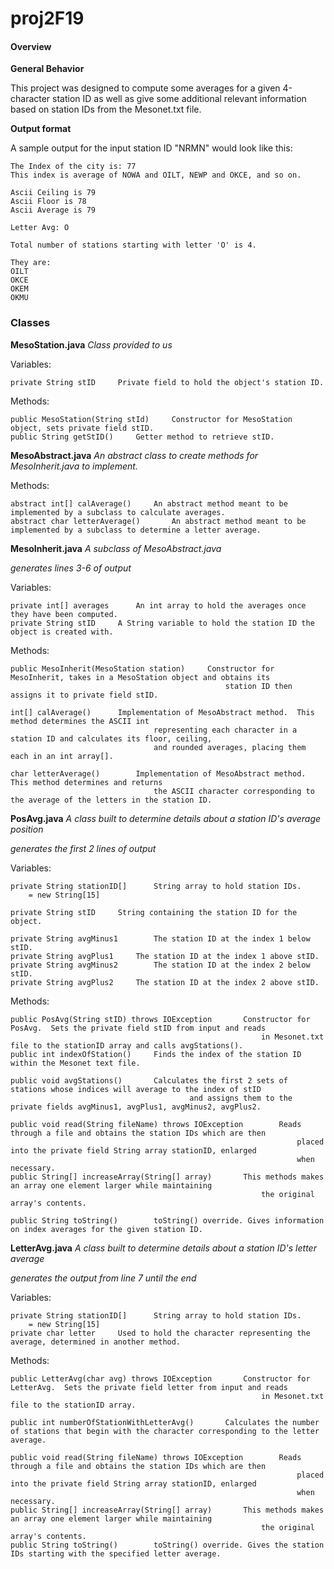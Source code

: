 # proj2F19

#### Overview

**General Behavior**

This project was designed to compute some averages for a given 4-character station ID as well as give some additional relevant information based on station IDs from the Mesonet.txt file.

**Output format**

A sample output for the input station ID "NRMN" would look like this:

	The Index of the city is: 77
	This index is average of NOWA and OILT, NEWP and OKCE, and so on.

	Ascii Ceiling is 79
	Ascii Floor is 78
	Ascii Average is 79

	Letter Avg: O

	Total number of stations starting with letter 'O' is 4.

	They are:
	OILT
	OKCE
	OKEM
	OKMU

### Classes

**MesoStation.java**	*Class provided to us*

Variables:
	
	private String stID		Private field to hold the object's station ID.

Methods:

	public MesoStation(String stId)		Constructor for MesoStation object, sets private field stID.
	public String getStID()		Getter method to retrieve stID.

**MesoAbstract.java**	*An abstract class to create methods for MesoInherit.java to implement.*

Methods:
	
	abstract int[] calAverage()		An abstract method meant to be implemented by a subclass to calculate averages.
	abstract char letterAverage()		An abstract method meant to be implemented by a subclass to determine a letter average.
	
**MesoInherit.java**	*A subclass of MesoAbstract.java*

*generates lines 3-6 of output*

Variables:

	private int[] averages		An int array to hold the averages once they have been computed.
	private String stID		A String variable to hold the station ID the object is created with.

Methods:

	public MesoInherit(MesoStation station)		Constructor for MesoInherit, takes in a MesoStation object and obtains its 
													station ID then assigns it to private field stID.  
												
	int[] calAverage()		Implementation of MesoAbstract method.  This method determines the ASCII int 
									representing each character in a station ID and calculates its floor, ceiling, 
									and rounded averages, placing them each in an int array[].
												
	char letterAverage()		Implementation of MesoAbstract method.  This method determines and returns 
									the ASCII character corresponding to the average of the letters in the station ID.
												
**PosAvg.java**	*A class built to determine details about a station ID's average position*

*generates the first 2 lines of output*

Variables:

	private String stationID[]		String array to hold station IDs.
		= new String[15]
		
	private String stID		String containing the station ID for the object.
	
	private String avgMinus1		The station ID at the index 1 below stID.
	private String avgPlus1		The station ID at the index 1 above stID.
	private String avgMinus2		The station ID at the index 2 below stID.
	private String avgPlus2		The station ID at the index 2 above stID.
	
Methods:

	public PosAvg(String stID) throws IOException		Constructor for PosAvg.  Sets the private field stID from input and reads 
															in Mesonet.txt file to the stationID array and calls avgStations().
	public int indexOfStation()		Finds the index of the station ID within the Mesonet text file.
	
	public void avgStations()		Calculates the first 2 sets of stations whose indices will average to the index of stID 
											and assigns them to the private fields avgMinus1, avgPlus1, avgMinus2, avgPlus2.
	
	public void read(String fileName) throws IOException		Reads through a file and obtains the station IDs which are then 
																	placed into the private field String array stationID, enlarged 
																	when necessary.
	public String[] increaseArray(String[] array)		This methods makes an array one element larger while maintaining 
															the original array's contents.
	
	public String toString()		toString() override. Gives information on index averages for the given station ID.
	
**LetterAvg.java**	*A class built to determine details about a station ID's letter average*

*generates the output from line 7 until the end*

Variables:

	private String stationID[]		String array to hold station IDs.
		= new String[15]
	private char letter		Used to hold the character representing the average, determined in another method.
	
Methods:

	public LetterAvg(char avg) throws IOException		Constructor for LetterAvg.  Sets the private field letter from input and reads 
															in Mesonet.txt file to the stationID array.
	
	public int numberOfStationWithLetterAvg()		Calculates the number of stations that begin with the character corresponding to the letter average.
	
	public void read(String fileName) throws IOException		Reads through a file and obtains the station IDs which are then 
																	placed into the private field String array stationID, enlarged 
																	when necessary.
	public String[] increaseArray(String[] array)		This methods makes an array one element larger while maintaining 
															the original array's contents.
	public String toString()		toString() override. Gives the station IDs starting with the specified letter average.
	